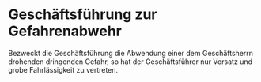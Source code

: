 # Geschäftsführung zur Gefahrenabwehr

Bezweckt die Geschäftsführung die Abwendung einer dem Geschäftsherrn drohenden dringenden Gefahr, so hat der Geschäftsführer nur Vorsatz und grobe Fahrlässigkeit zu vertreten. 

